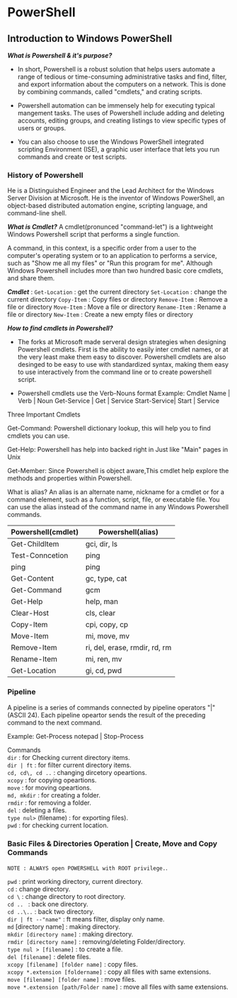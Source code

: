 # PowerShell

## Introduction to Windows PowerShell

 ***What is Powershell & it's purpose?*** 
 - In short, Powershell is a robust solution that helps users
   automate a range of tedious or time-consuming administrative
   tasks and find, filter, and export information about the 
   computers on a network. This is done by combining commands, 
   called "cmdlets," and crating scripts.

 - Powershell automation can be immensely help for executing typical
   mangement tasks. The uses of Powershell include adding and 
   deleting accounts, editing groups, and creating listings to 
   view specific types of users or groups.

 - You can also choose to use the Windows PowerShell integrated
   scripting Environment (ISE), a graphic user interface that 
   lets you run commands and create or test scripts.

### History of Powershell

 He is a Distinguished Engineer and the Lead Architect for the
 Windows Server Division at Microsoft. He is the inventor of
 Windows PowerShell, an object-based distributed automation
 engine, scripting language, and command-line shell.

 ***What is Cmdlet?***
 A cmdlet(pronunced "command-let") is a lightweight Windows Powershell
 script that performs a single function.

 A command, in this context, is a specific order from a user
 to the computer's operating system or to an application to
 performs a service, such as "Show me all my files" or "Run this 
 program for me". Although Windows Powershell includes more than
 two hundred basic core cmdlets, and share them.

 ***Cmdlet*** :
 `Get-Location` : get the current directory 
 `Set-Location` : change the current directory
 `Copy-Item` : Copy files or directory
 `Remove-Item` : Remove a file or directory
 `Move-Item` : Move a file or directory
 `Rename-Item` : Rename a file or directory
 `New-Item` : Create a new empty files or directory
 
 ***How to find cmdlets in Powershell?***
 - The forks at Microsoft made serveral design strategies when 
   designing Powershell cmdlets. First is the ability to easily
   inter cmdlet names, or at the very least make them easy to 
   discover. Powershell cmdlets are also desinged to be easy to
   use with standardized syntax, making them easy to use interactively
   from the command line or to create powershell script.
 
 - Powershell cmdlets use the Verb-Nouns format 
   Example:
   Cmdlet Name  | Verb  | Noun
   Get-Service  | Get   | Service
   Start-Service| Start | Service

 Three Important Cmdlets
 
 Get-Command: Powershell dictionary lookup, this will help you
 to find cmdlets you can use.

 Get-Help: Powershell has help into backed right in Just like 
 "Main" pages in Unix

 Get-Member: Since Powershell is object aware,This cmdlet help
 explore the methods and properties within Powershell.

 What is alias?
 An alias is an alternate name, nickname for a cmdlet or for 
 a command element, such as a function, script, file, or
 executable file. You can use the alias instead of the command
 name in any Windows Powershell commands.


| Powershell(cmdlet)|  Powershell(alias) |
|-------------------|----------------- |
| Get-ChildItem     |  gci, dir, ls |
| Test-Conncetion   |  ping |
| ping              |  ping |
| Get-Content       |  gc, type, cat|
| Get-Command       |  gcm |
| Get-Help          |  help, man|
| Clear-Host        |  cls, clear|
| Copy-Item         |  cpi, copy, cp|
| Move-Item         |  mi, move, mv|
| Remove-Item       |  ri, del, erase, rmdir, rd, rm|
| Rename-Item       |  mi, ren, mv|
| Get-Location      |  gi, cd, pwd|

### Pipeline

 A pipeline is a series of commands connected by pipeline 
 operators "|" (ASCII 24). Each pipeline opeartor sends the result
 of the preceding command to the next command.

 Example: Get-Process notepad | Stop-Process

 Commands    
 `dir` : for Checking current directory items.   
 `dir | ft` : for filter current directory items.    
 `cd, cd\, cd ..` : changing dircetory opeartions.    
 `xcopy` : for copying opeartions.      
 `move` : for moving opeartions.        
 `md, mkdir` : for creating a folder.     
 `rmdir` : for removing a folder.      
 `del` : deleting a files.      
 `type nul>` (filename) : for exporting files).      
 `pwd` : for checking current location.       

### Basic Files & Directories Operation | Create, Move and Copy Commands

 `NOTE : ALWAYS open POWERSHELL with ROOT privilege.`.   

 `pwd` : print working directory, current directory.       
 `cd` : change directory.      
 `cd \` : change directory to root directory.     
 `cd .. ` : back one directory.    
 `cd ..\..` : back two directory.    
 `dir | ft --"name"` : ft means filter, display only name.   
 `md` [directory name] : making directory.   
 `mkdir [directory name]` : making directory.    
 `rmdir [directory name]` : removing/deleting Folder/directory.     
 `type nul > [filename]` : to create a file.    
 `del [filename]` : delete files.   
 `xcopy [filename] [folder name]` : copy files.   
 `xcopy *.extension [foldername]` : copy all files with same extensions.    
 `move [filename] [folder name]` : move files.   
 `move *.extension [path/Folder name]` : move all files with same extensions.    












